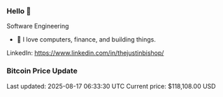 ### Hello 🤙  

Software Engineering

- 🔭 I love computers, finance, and building things.
  
LinkedIn: https://www.linkedin.com/in/thejustinbishop/  





















































































































































































































































































































































































































































































































































































































































































































































































































































































































































































### Bitcoin Price Update
Last updated: 2025-08-17 06:33:30 UTC
Current price: $118,108.00 USD
